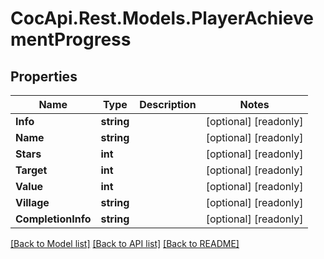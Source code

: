 ﻿# CocApi.Rest.Models.PlayerAchievementProgress

## Properties

Name | Type | Description | Notes
------------ | ------------- | ------------- | -------------
**Info** | **string** |  | [optional] [readonly] 
**Name** | **string** |  | [optional] [readonly] 
**Stars** | **int** |  | [optional] [readonly] 
**Target** | **int** |  | [optional] [readonly] 
**Value** | **int** |  | [optional] [readonly] 
**Village** | **string** |  | [optional] [readonly] 
**CompletionInfo** | **string** |  | [optional] [readonly] 

[[Back to Model list]](../../README.md#documentation-for-models) [[Back to API list]](../../README.md#documentation-for-api-endpoints) [[Back to README]](../../README.md)

